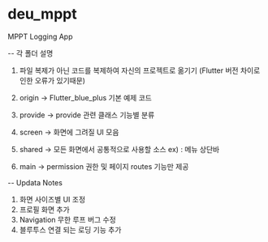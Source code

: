 # deu_mppt

MPPT Logging App


-- 각 폴더 설명
 1. 파일 복제가 아닌 코드를 복제하여 자신의 프로젝트로 옮기기
    (Flutter 버전 차이로 인한 오류가 있기때문)
   
 2. origin -> Flutter_blue_plus 기본 예제 코드
 3. provide -> provide 관련 클래스 기능별 분류
 4. screen -> 화면에 그려질 UI 모음
 5. shared -> 모든 화면에서 공통적으로 사용할 소스
    ex) : 메뉴 상단바
 6. main -> permission 권한 및 페이지 routes 기능만 제공

-- Updata Notes
 1. 화면 사이즈별 UI 조정
 2. 프로필 화면 추가
 3. Navigation 무한 루프 버그 수정
 4. 블루투스 연결 되는 로딩 기능 추가 